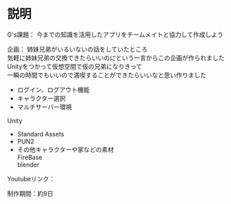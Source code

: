 # 説明
G's課題：
今までの知識を活用したアプリをチームメイトと協力して作成しよう  

企画：
姉妹兄弟がいるいないの話をしていたところ  
気軽に姉妹兄弟の交換できたらいいのにという一言からこの企画が作られました  
Unityをつかって仮想空間で仮の兄弟になりきって  
一瞬の時間でもいいので満喫することができたらいいなと思い作りました  

* ログイン、ログアウト機能
* キャラクター選択
* マルチサーバー環境
  
Unity  
  * Standard Assets
  * PUN2 
  * その他キャラクターや家などの素材  
FireBase  
blender  
  
Youtubeリンク：

制作期間：約9日  

